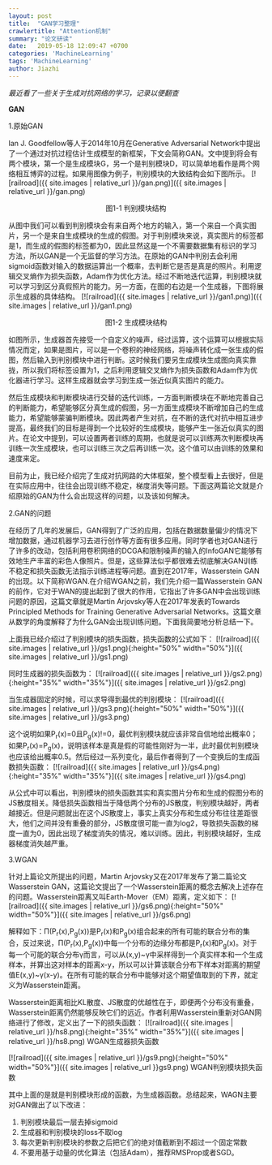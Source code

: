 ```yaml
---
layout: post
title:  "GAN学习整理"
crawlertitle: "Attention机制"
summary: "论文研读"
date:   2019-05-18 12:09:47 +0700
categories: 'MachineLearning'
tags: 'MachineLearning'
author: Jiazhi
---
```

*最近看了一些关于生成对抗网络的学习，记录以便翻查*

**GAN**

1.原始GAN

Ian J. Goodfellow等人于2014年10月在Generative Adversarial Network中提出了一个通过对抗过程估计生成模型的新框架，下文会简称GAN。文中提到将会有两个模块，第一个是生成模块G，另一个是判别模块D，可以简单地看作是两个网络相互博弈的过程。如果用图像为例子，判别模块的大致结构会如下图所示。
 [![railroad]({{ site.images | relative_url }}/gan.png)]({{ site.images | relative_url }}/gan.png)
<center>图1-1 判别模块结构</center>

从图中我们可以看到判别模块会有来自两个地方的输入，第一个来自一个真实图片，另一个是来自生成模块的生成的假图。对于判别模块来说，真实图片的标签都是1，而生成的假图的标签都为0，因此显然这是一个不需要数据集有标识的学习方法，所以GAN是一个无监督的学习方法。在原始的GAN中判别去会利用sigmoid函数对输入的数据运算出一个概率，去判断它是否是真是的照片。利用逻辑交叉熵作为损失函数，Adam作为优化方法。经过不断地迭代运算，判别模块就可以学习到区分真假照片的能力。另一方面，在图的右边是一个生成器，下图将展示生成器的具体结构。
 [![railroad]({{ site.images | relative_url }}/gan1.png)]({{ site.images | relative_url }}/gan1.png)
<center>图1-2 生成模块结构</center>

如图所示，生成器首先接受一个自定义的噪声，经过运算，这个运算可以根据实际情况而定，如果是图片，可以是一个卷积的神经网络，将噪声转化成一张生成的假图，然后输入到判别模块中进行判断。这时候我们要另生成模块生成图向真实靠拢，所以我们将标签设置为1，之后利用逻辑交叉熵作为损失函数和Adam作为优化器进行学习。这样生成器就会学习到生成一张近似真实图片的能力。

然后生成模块和判断模块进行交替的迭代训练，一方面判断模块在不断地完善自己的判断能力，希望能够区分真生成的假图，另一方面生成模块不断增加自己的生成能力，希望能够蒙骗判断模块。因此两者产生对抗，在不断的迭代对抗中相互进步提高，最终我们的目标是得到一个比较好的生成模块，能够产生一张近似真实的图片。在论文中提到，可以设置两者训练的周期，也就是说可以训练两次判断模块再训练一次生成模块，也可以训练三次之后再训练一次。这个值可以由训练的效果和速度来定。

目前为止，我已经介绍完了生成对抗网路的大体框架，整个模型看上去很好，但是在实际应用中，往往会出现训练不稳定，梯度消失等问题。下面这两篇论文就是介绍原始的GAN为什么会出现这样的问题，以及该如何解决。

2.GAN的问题

在经历了几年的发展后，GAN得到了广泛的应用，包括在数据数量偏少的情况下增加数据，通过机器学习去进行创作等方面有很多应用。同时学者也对GAN进行了许多的改动，包括利用卷积网络的DCGA和限制噪声的输入的InfoGAN它能够有效地生产丰富的彩色人像照片。但是，这些算法似乎都很难去彻底解决GAN训练不稳定和损失函数无法指示训练进程等问题。直到在2017年，Wasserstein GAN的出现。以下简称WGAN.在介绍WGAN之前，我们先介绍一篇Wasserstein GAN的前作，它对于WAN的提出起到了很大的作用，它指出了许多GAN中会出现训练问题的原因，这篇文章就是Martin Arjovsky等人在2017年发表的Towards Principled Methods for Training Generative Adversarial Networks。这篇文章从数学的角度解释了为什么GAN会出现训练问题。下面我简要地分析总结一下。

上面我已经介绍过了判别模块的损失函数，损失函数的公式如下：
 [![railroad]({{ site.images | relative_url }}/gs1.png){:height="50%" width="50%"}]({{ site.images | relative_url }}/gs1.png)
 
同时生成器的损失函数为：
 [![railroad]({{ site.images | relative_url }}/gs2.png){:height="35%" width="35%"}]({{ site.images | relative_url }}/gs2.png)

当生成器固定的时候，可以求导得到最优的判别模块：
 [![railroad]({{ site.images | relative_url }}/gs3.png){:height="50%" width="50%"}]({{ site.images | relative_url }}/gs3.png)
 
这个说明如果P<sub>r</sub>(x)=0且P<sub>g</sub>(x)!=0，最优判别模块就应该非常自信地给出概率0；如果P<sub>r</sub>(x)=P<sub>g</sub>(x)，说明该样本是真是假的可能性刚好为一半，此时最优判别模块也应该给出概率0.5。然后经过一系列变化，最后作者得到了一个变换后的生成函数损失函数：
 [![railroad]({{ site.images | relative_url }}/gs4.png){:height="35%" width="35%"}]({{ site.images | relative_url }}/gs4.png)
 
从公式中可以看出，判别模块的损失函数其实和真实图片分布和生成的假图分布的JS散度相关。降低损失函数相当于降低两个分布的JS散度，判别模块越好，两者越接近。但是问题就出在这个JS散度上，事实上真实分布和生成分布往往差距很大，他们之间并没有重叠的部分，JS散度很可能一直为log2，导致损失函数的梯度一直为0，因此出现了梯度消失的情况，难以训练。因此，判别模块越好，生成器梯度消失越严重。

3.WGAN

针对上篇论文所提出的问题，Martin Arjovsky又在2017年发布了第二篇论文Wasserstein GAN，这篇论文提出了一个Wasserstein距离的概念去解决上述存在的问题。Wasserstein距离又叫Earth-Mover（EM）距离，定义如下：
 [![railroad]({{ site.images | relative_url }}/gs6.png){:height="50%" width="50%"}]({{ site.images | relative_url }}/gs6.png)
 
解释如下：Π(P<sub>r</sub>(x),P<sub>g</sub>(x))是P<sub>r</sub>(x)和P<sub>g</sub>(x)组合起来的所有可能的联合分布的集合，反过来说，Π(P<sub>r</sub>(x),P<sub>g</sub>(x))中每一个分布的边缘分布都是P<sub>r</sub>(x)和P<sub>g</sub>(x)。对于每一个可能的联合分布γ而言，可以从(x,y)~γ中采样得到一个真实样本和一个生成样本，并算出这对样本的距离x-y，所以可以计算该联合分布下样本对距离的期望值E(x,y)~γ(x-y)。在所有可能的联合分布中能够对这个期望值取到的下界，就定义为Wasserstein距离。

Wasserstein距离相比KL散度、JS散度的优越性在于，即便两个分布没有重叠，Wasserstein距离仍然能够反映它们的远近。作者利用Wasserstein重新对GAN网络进行了修改，定义出了一下的损失函数：
 [![railroad]({{ site.images | relative_url }}/hs8.png){:height="35%" width="35%"}]({{ site.images | relative_url }}/hs8.png)
     WGAN生成器损失函数

 [![railroad]({{ site.images | relative_url }}/gs9.png){:height="50%" width="50%"}]({{ site.images | relative_url }}gs9.png)
     WGAN判别模块损失函数

其中上面的是就是判别模块形成的函数，为生成器函数。总结起来，WAGN主要对GAN做出了以下改进：

1. 判别模块最后一层去掉sigmoid
2. 生成器和判别模块的loss不取log
3. 每次更新判别模块的参数之后把它们的绝对值截断到不超过一个固定常数
4. 不要用基于动量的优化算法（包括Adam），推荐RMSProp或者SGD。
